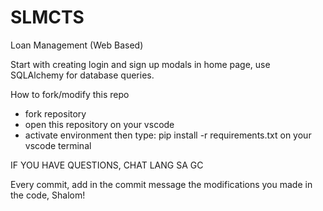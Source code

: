 # SLMCTS
Loan Management (Web Based)

Start with creating login and sign up modals in home page, use SQLAlchemy for database queries.

How to fork/modify this repo
 - fork repository
 - open this repository on your vscode 
 - activate environment then type: pip install -r requirements.txt on your vscode terminal


IF YOU HAVE QUESTIONS, CHAT LANG SA GC 

Every commit, add in the commit message the modifications you made in the code, Shalom!